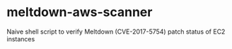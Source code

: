 # meltdown-aws-scanner
Naive shell script to verify Meltdown (CVE-2017-5754) patch status of EC2 instances
